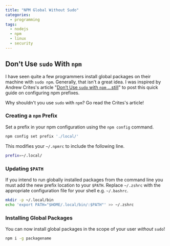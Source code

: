 ```yaml
---
title: "NPM Global Without Sudo"
categories:
  - programming
tags:
  - nodejs
  - npm
  - linux
  - security
---
```


## Don't Use `sudo` With `npm`

I have seen quite a few programmers install global packages on their machine with `sudo npm`. Generally, that isn't a great idea. I was inspired by Andrew Crites's article "[Don’t Use `sudo` with `npm` …still](https://www.grammarly.com/blog/punctuation-capitalization/italics/)" to post this quick guide on configuring npm prefixes.

Why shouldn't you use `sudo` with `npm`? Go read the Crites's article!

### Creating a `npm` Prefix

Set a prefix in your npm configuration using the `npm config` command.

```bash
npm config set prefix './local/'
```

This modifies your `~/.npmrc` to include the following line.

```bash
prefix=~/.local/
```

### Updating `$PATH`

If you intend to run globally installed packages from the command line you must add the new prefix location to your `$PATH`. Replace `~/.zshrc` with the appropriate configuration file for your shell e.g. `~/.bashrc`.

```bash
mkdir -p ~/.local/bin
echo 'export PATH="$HOME/.local/bin/:$PATH"' >> ~/.zshrc
```

### Installing Global Packages

You can now install global packages in the scope of your user _without_ `sudo`!

```bash
npm i -g packagename
```
